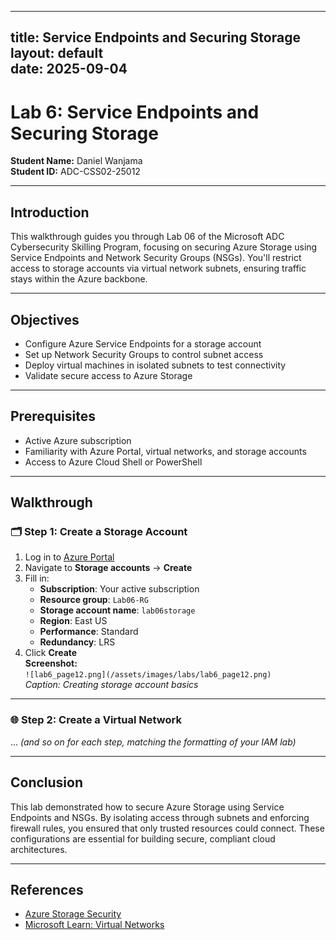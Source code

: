 
---
title: Service Endpoints and Securing Storage  
layout: default  
date: 2025-09-04  
---

# Lab 6: Service Endpoints and Securing Storage

**Student Name:** Daniel Wanjama  
**Student ID:** ADC-CSS02-25012  

---

## Introduction

This walkthrough guides you through Lab 06 of the Microsoft ADC Cybersecurity Skilling Program, focusing on securing Azure Storage using Service Endpoints and Network Security Groups (NSGs). You'll restrict access to storage accounts via virtual network subnets, ensuring traffic stays within the Azure backbone.

---

## Objectives

- Configure Azure Service Endpoints for a storage account  
- Set up Network Security Groups to control subnet access  
- Deploy virtual machines in isolated subnets to test connectivity  
- Validate secure access to Azure Storage  

---

## Prerequisites

- Active Azure subscription  
- Familiarity with Azure Portal, virtual networks, and storage accounts  
- Access to Azure Cloud Shell or PowerShell  

---

## Walkthrough

### 🗂️ Step 1: Create a Storage Account

1. Log in to [Azure Portal](https://portal.azure.com)  
2. Navigate to **Storage accounts** → **Create**  
3. Fill in:
   - **Subscription**: Your active subscription  
   - **Resource group**: `Lab06-RG`  
   - **Storage account name**: `lab06storage`  
   - **Region**: East US  
   - **Performance**: Standard  
   - **Redundancy**: LRS  
4. Click **Create**  
**Screenshot:**  
`![lab6_page12.png](/assets/images/labs/lab6_page12.png)`  
*Caption: Creating storage account basics*

---

### 🌐 Step 2: Create a Virtual Network

... *(and so on for each step, matching the formatting of your IAM lab)*

---

## Conclusion

This lab demonstrated how to secure Azure Storage using Service Endpoints and NSGs. By isolating access through subnets and enforcing firewall rules, you ensured that only trusted resources could connect. These configurations are essential for building secure, compliant cloud architectures.

---

## References

- [Azure Storage Security](https://learn.microsoft.com/en-us/azure/storage/common/storage-network-security)  
- [Microsoft Learn: Virtual Networks](https://learn.microsoft.com/en-us/azure/virtual-network/)  
```
